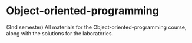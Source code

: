 # Object-oriented-programming
(3nd semester) All materials for the Object-oriented-programming course, along with the solutions for the laboratories.
